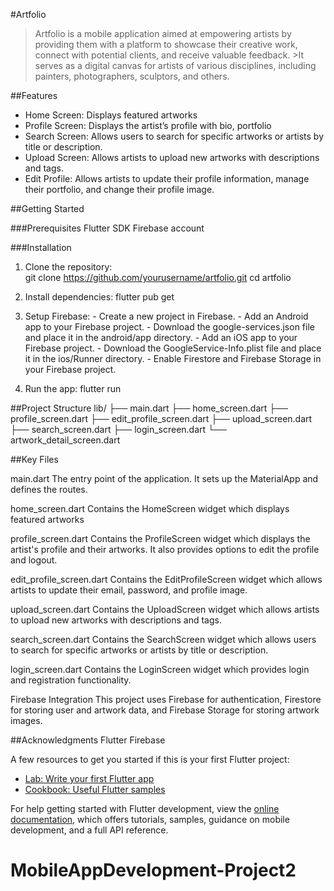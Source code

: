#Artfolio

>Artfolio is a mobile application aimed at empowering artists by providing them with a platform to showcase their creative work, connect with potential clients, and receive valuable feedback. >It serves as a digital canvas for artists of various disciplines, including painters, photographers, sculptors, and others.

##Features
  - Home Screen: Displays featured artworks
  - Profile Screen: Displays the artist’s profile with bio, portfolio
  - Search Screen: Allows users to search for specific artworks or artists by title or description.
  - Upload Screen: Allows artists to upload new artworks with descriptions and tags.
  - Edit Profile: Allows artists to update their profile information, manage their portfolio, and change their profile image.

##Getting Started

###Prerequisites
  Flutter SDK
  Firebase account

###Installation
  
  1. Clone the repository:  
    git clone https://github.com/yourusername/artfolio.git
    cd artfolio
  
  2. Install dependencies:
    flutter pub get
  
  3. Setup Firebase:
    - Create a new project in Firebase.
    - Add an Android app to your Firebase project.
    - Download the google-services.json file and place it in the android/app directory.
    - Add an iOS app to your Firebase project.
    - Download the GoogleService-Info.plist file and place it in the ios/Runner directory.
    - Enable Firestore and Firebase Storage in your Firebase project.

  4. Run the app:
    flutter run

##Project Structure
        lib/
        ├── main.dart
        ├── home_screen.dart
        ├── profile_screen.dart
        ├── edit_profile_screen.dart
        ├── upload_screen.dart
        ├── search_screen.dart
        ├── login_screen.dart
        └── artwork_detail_screen.dart

##Key Files

main.dart
The entry point of the application. It sets up the MaterialApp and defines the routes.

home_screen.dart
Contains the HomeScreen widget which displays featured artworks

profile_screen.dart
Contains the ProfileScreen widget which displays the artist's profile and their artworks. It also provides options to edit the profile and logout.

edit_profile_screen.dart
Contains the EditProfileScreen widget which allows artists to update their email, password, and profile image.

upload_screen.dart
Contains the UploadScreen widget which allows artists to upload new artworks with descriptions and tags.

search_screen.dart
Contains the SearchScreen widget which allows users to search for specific artworks or artists by title or description.

login_screen.dart
Contains the LoginScreen widget which provides login and registration functionality.

Firebase Integration
This project uses Firebase for authentication, Firestore for storing user and artwork data, and Firebase Storage for storing artwork images.

##Acknowledgments
Flutter
Firebase



A few resources to get you started if this is your first Flutter project:

- [Lab: Write your first Flutter app](https://docs.flutter.dev/get-started/codelab)
- [Cookbook: Useful Flutter samples](https://docs.flutter.dev/cookbook)

For help getting started with Flutter development, view the
[online documentation](https://docs.flutter.dev/), which offers tutorials,
samples, guidance on mobile development, and a full API reference.
# MobileAppDevelopment-Project2
